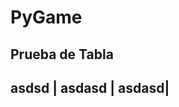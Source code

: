 # PyGame
Prueba de Tabla
------------------------
asdsd | asdasd | asdasd|
------------------------
